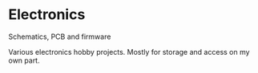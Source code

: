Electronics
===========

Schematics, PCB and firmware

Various electronics hobby projects.
Mostly for storage and access on my own part.
